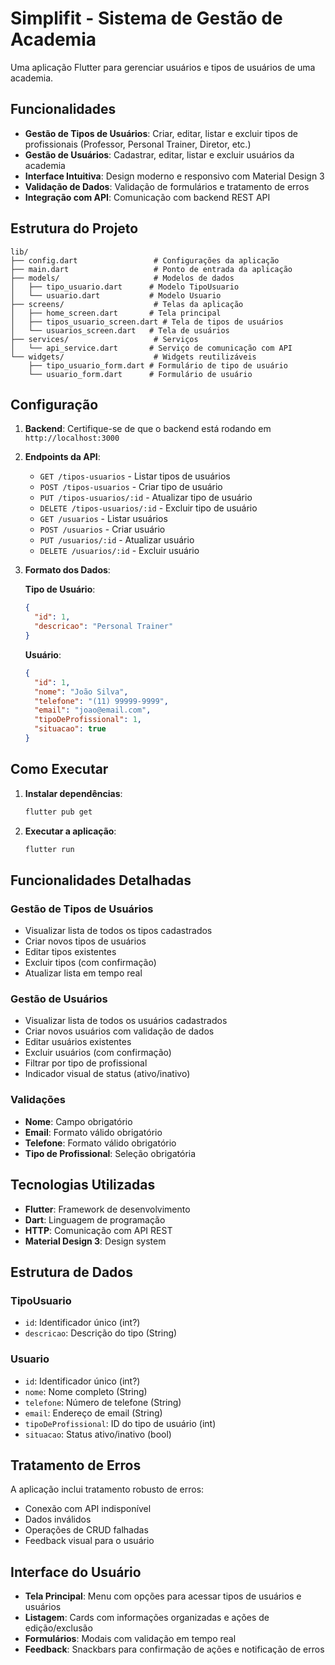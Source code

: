 # Simplifit - Sistema de Gestão de Academia

Uma aplicação Flutter para gerenciar usuários e tipos de usuários de uma academia.

## Funcionalidades

- **Gestão de Tipos de Usuários**: Criar, editar, listar e excluir tipos de profissionais (Professor, Personal Trainer, Diretor, etc.)
- **Gestão de Usuários**: Cadastrar, editar, listar e excluir usuários da academia
- **Interface Intuitiva**: Design moderno e responsivo com Material Design 3
- **Validação de Dados**: Validação de formulários e tratamento de erros
- **Integração com API**: Comunicação com backend REST API

## Estrutura do Projeto

```
lib/
├── config.dart                 # Configurações da aplicação
├── main.dart                   # Ponto de entrada da aplicação
├── models/                     # Modelos de dados
│   ├── tipo_usuario.dart      # Modelo TipoUsuario
│   └── usuario.dart           # Modelo Usuario
├── screens/                    # Telas da aplicação
│   ├── home_screen.dart       # Tela principal
│   ├── tipos_usuario_screen.dart # Tela de tipos de usuários
│   └── usuarios_screen.dart   # Tela de usuários
├── services/                   # Serviços
│   └── api_service.dart       # Serviço de comunicação com API
└── widgets/                    # Widgets reutilizáveis
    ├── tipo_usuario_form.dart # Formulário de tipo de usuário
    └── usuario_form.dart      # Formulário de usuário
```

## Configuração

1. **Backend**: Certifique-se de que o backend está rodando em `http://localhost:3000`

2. **Endpoints da API**:
   - `GET /tipos-usuarios` - Listar tipos de usuários
   - `POST /tipos-usuarios` - Criar tipo de usuário
   - `PUT /tipos-usuarios/:id` - Atualizar tipo de usuário
   - `DELETE /tipos-usuarios/:id` - Excluir tipo de usuário
   - `GET /usuarios` - Listar usuários
   - `POST /usuarios` - Criar usuário
   - `PUT /usuarios/:id` - Atualizar usuário
   - `DELETE /usuarios/:id` - Excluir usuário

3. **Formato dos Dados**:

   **Tipo de Usuário**:
   ```json
   {
     "id": 1,
     "descricao": "Personal Trainer"
   }
   ```

   **Usuário**:
   ```json
   {
     "id": 1,
     "nome": "João Silva",
     "telefone": "(11) 99999-9999",
     "email": "joao@email.com",
     "tipoDeProfissional": 1,
     "situacao": true
   }
   ```

## Como Executar

1. **Instalar dependências**:
   ```bash
   flutter pub get
   ```

2. **Executar a aplicação**:
   ```bash
   flutter run
   ```

## Funcionalidades Detalhadas

### Gestão de Tipos de Usuários
- Visualizar lista de todos os tipos cadastrados
- Criar novos tipos de usuários
- Editar tipos existentes
- Excluir tipos (com confirmação)
- Atualizar lista em tempo real

### Gestão de Usuários
- Visualizar lista de todos os usuários cadastrados
- Criar novos usuários com validação de dados
- Editar usuários existentes
- Excluir usuários (com confirmação)
- Filtrar por tipo de profissional
- Indicador visual de status (ativo/inativo)

### Validações
- **Nome**: Campo obrigatório
- **Email**: Formato válido obrigatório
- **Telefone**: Formato válido obrigatório
- **Tipo de Profissional**: Seleção obrigatória

## Tecnologias Utilizadas

- **Flutter**: Framework de desenvolvimento
- **Dart**: Linguagem de programação
- **HTTP**: Comunicação com API REST
- **Material Design 3**: Design system

## Estrutura de Dados

### TipoUsuario
- `id`: Identificador único (int?)
- `descricao`: Descrição do tipo (String)

### Usuario
- `id`: Identificador único (int?)
- `nome`: Nome completo (String)
- `telefone`: Número de telefone (String)
- `email`: Endereço de email (String)
- `tipoDeProfissional`: ID do tipo de usuário (int)
- `situacao`: Status ativo/inativo (bool)

## Tratamento de Erros

A aplicação inclui tratamento robusto de erros:
- Conexão com API indisponível
- Dados inválidos
- Operações de CRUD falhadas
- Feedback visual para o usuário

## Interface do Usuário

- **Tela Principal**: Menu com opções para acessar tipos de usuários e usuários
- **Listagem**: Cards com informações organizadas e ações de edição/exclusão
- **Formulários**: Modais com validação em tempo real
- **Feedback**: Snackbars para confirmação de ações e notificação de erros